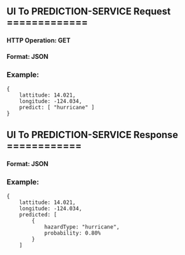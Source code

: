 ## UI To PREDICTION-SERVICE Request =============
#### HTTP Operation: GET 
#### Format: JSON

### Example:

```
{
    lattitude: 14.021,
    longitude: -124.034,
    predict: [ "hurricane" ]
}
```


## UI To PREDICTION-SERVICE Response ============
#### Format: JSON

### Example:
```
{
    lattitude: 14.021,
    longitude: -124.034,
    predicted: [
        {
            hazardType: "hurricane",
            probability: 0.80%
        }
    ]
```
